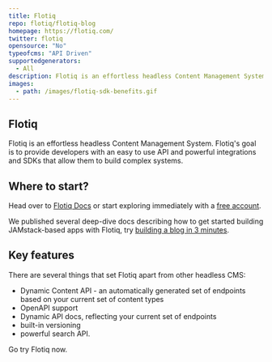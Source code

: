 ```yaml
---
title: Flotiq
repo: flotiq/flotiq-blog
homepage: https://flotiq.com/
twitter: flotiq
opensource: "No"
typeofcms: "API Driven"
supportedgenerators:
  - All
description: Flotiq is an effortless headless Content Management System, offering developers powerful SDKs and integrations.
images:
  - path: /images/flotiq-sdk-benefits.gif
---
```

## Flotiq

Flotiq is an effortless headless Content Management System. 
Flotiq's goal is to provide developers with an easy to use API and powerful integrations and SDKs that allow them to build complex systems.

## Where to start?

Head over to [Flotiq Docs](https://flotiq.com/docs/) or start exploring immediately with a [free account](https://editor.flotiq.com/register.html).

We published several deep-dive docs describing how to get started building JAMstack-based apps with Flotiq, try [building a blog in 3 minutes](https://flotiq.com/docs/Deep-Dives/Building-a-blog-in-3-minutes/).

## Key features

There are several things that set Flotiq apart from other headless CMS:

- Dynamic Content API - an automatically generated set of endpoints based on your current set of content types
- OpenAPI support
- Dynamic API docs, reflecting your current set of endpoints
- built-in versioning
- powerful search API.

Go try Flotiq now.
